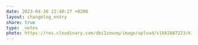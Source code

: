 ```yaml
---
date: 2023-04-30 22:40:27 +0200
layout: changelog_entry
share: true
type: _notes
photo: https://res.cloudinary.com/dbi2zounq/image/upload/v1682887223/k18huqokzvcsae2gatjf.jpg
---
```


